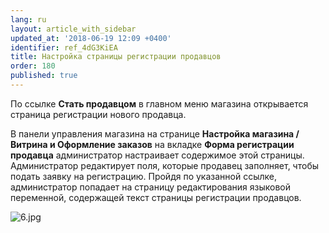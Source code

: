 ```yaml
---
lang: ru
layout: article_with_sidebar
updated_at: '2018-06-19 12:09 +0400'
identifier: ref_4dG3KiEA
title: Настройка страницы регистрации продавцов
order: 180
published: true
---
```

По ссылке **Стать продавцом** в главном меню магазина открывается страница регистрации нового продавца. 

В панели управления магазина на странице **Настройка магазина / Витрина и Оформление заказов** на вкладке **Форма регистрации продавца** администратор настраивает содержимое этой страницы. Администратор редактирует поля, которые продавец заполняет, чтобы подать заявку на регистрацию. Пройдя по указанной ссылке, администратор попадает на страницу редактирования языковой переменной, содержащей текст страницы регистрации продавцов.

![6.jpg]({{site.baseurl}}/attachments/ref_4dG3KiEA/6.jpg)

